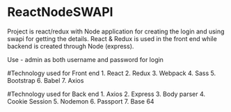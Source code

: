 ﻿# ReactNodeSWAPI

Project is react/redux with Node application for creating the login and using swapi for getting the details. 
React & Redux is used in the front end while backend is created through Node (express).

Use - admin as both username and password for login

#Technology used for Front end
    1. React
    2. Redux
    3. Webpack
    4. Sass
    5. Bootstrap
    6. Babel
	7. Axios

#Technology used for Back end
    1. Axios
    2. Express
    3. Body parser
    4. Cookie Session
    5. Nodemon
    6. Passport
    7. Base 64
